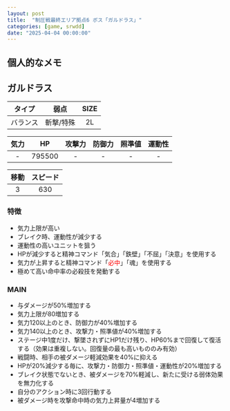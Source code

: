 ```yaml
---
layout: post
title:  "制圧戦最終エリア拠点6 ボス「ガルドラス」"
categories: [game, srwdd]
date: "2025-04-04 00:00:00"
---
```


## 個人的なメモ

## ガルドラス

|タイプ|弱点|SIZE|
|:----:|:-------:|:-:|
|バランス|斬撃/特殊|2L|

|気力|HP|攻撃力|防御力|照準値|運動性|
|:-:|:-:|:-:|:-:|:-:|:-:|
|-|795500|-|-|-|-|

|移動|スピード|
|:-:|:-:|
|3|630|

### 特徴
- 気力上限が高い
- ブレイク時、運動性が減少する
- 運動性の高いユニットを狙う
- HPが減少すると精神コマンド「気合」「鉄壁」「不屈」「決意」を使用する
- 気力が上昇すると精神コマンド「<span style="color:red">必中</span>」「魂」を使用する
- 極めて高い命中率の必殺技を発動する

### MAIN
- 与ダメージが50%増加する
- 気力上限が80増加する
- 気力120以上のとき、防御力が40%増加する
- 気力140以上のとき、攻撃力・照準値が40%増加する
- ステージ中1度だけ、撃墜されずにHP1だけ残り、HP60%まで回復して復活する（効果は重複しない。回復量の最も高いもののみ有効）
- 戦闘時、相手の被ダメージ軽減効果を40%に抑える
- HPが20%減少する毎に、攻撃力・防御力・照準値・運動性が20%増加する
- ブレイク状態でないとき、被ダメージを70%軽減し、新たに受ける弱体効果を無力化する
- 自分のアクション時に3回行動する
- 被ダメージ時を攻撃命中時の気力上昇量が4増加する
